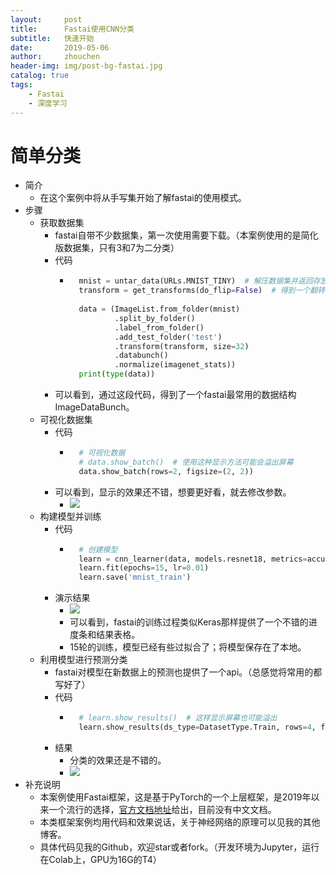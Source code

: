 ```yaml
---
layout:     post
title:      Fastai使用CNN分类
subtitle:   快速开始
date:       2019-05-06
author:     zhouchen
header-img: img/post-bg-fastai.jpg
catalog: true
tags:
    - Fastai
    - 深度学习
---
```


# 简单分类
- 简介
	- 在这个案例中将从手写集开始了解fastai的使用模式。
- 步骤
	- 获取数据集
		- fastai自带不少数据集，第一次使用需要下载。（本案例使用的是简化版数据集，只有3和7为二分类）
		- 代码
			- ```python
				mnist = untar_data(URLs.MNIST_TINY)  # 解压数据集并返回存放路径
				transform = get_transforms(do_flip=False)  # 得到一个翻转的转化器
				
				data = (ImageList.from_folder(mnist)
				        .split_by_folder()          
				        .label_from_folder()
				        .add_test_folder('test')
				        .transform(transform, size=32)
				        .databunch()
				        .normalize(imagenet_stats)) 
				print(type(data))
				```
		- 可以看到，通过这段代码，得到了一个fastai最常用的数据结构ImageDataBunch。
	- 可视化数据集
		- 代码
			- ```python
				# 可视化数据
				# data.show_batch()  # 使用这种显示方法可能会溢出屏幕
				data.show_batch(rows=2, figsize=(2, 2))
				```
		- 可以看到，显示的效果还不错，想要更好看，就去修改参数。
			- ![](https://img-blog.csdnimg.cn/20190506205714738.png)
	- 构建模型并训练
		- 代码
			- ```python
				# 创建模型
				learn = cnn_learner(data, models.resnet18, metrics=accuracy)  # 创建模型，使用预训练模型
				learn.fit(epochs=15, lr=0.01)
				learn.save('mnist_train')
				```
		- 演示结果
			- ![](https://img-blog.csdnimg.cn/20190506205856853.png)
			- 可以看到，fastai的训练过程类似Keras那样提供了一个不错的进度条和结果表格。
			- 15轮的训练，模型已经有些过拟合了；将模型保存在了本地。
	- 利用模型进行预测分类
		- fastai对模型在新数据上的预测也提供了一个api。（总感觉将常用的都写好了）
		- 代码
			- ```python
				# learn.show_results()  # 这样显示屏幕也可能溢出
				learn.show_results(ds_type=DatasetType.Train, rows=4, figsize=(8,10))  # 这里指定数据分布类型为Train这样就不会显示有序数据而是打乱显示
				```
		- 结果
			- 分类的效果还是不错的。
			- ![](https://img-blog.csdnimg.cn/20190506210723886.png)
- 补充说明
	- 本案例使用Fastai框架，这是基于PyTorch的一个上层框架，是2019年以来一个流行的选择，[官方文档地址](https://docs.fast.ai/)给出，目前没有中文文档。
	- 本类框架案例均用代码和效果说话，关于神经网络的原理可以见我的其他博客。
	- 具体代码见我的Github，欢迎star或者fork。（开发环境为Jupyter，运行在Colab上，GPU为16G的T4）